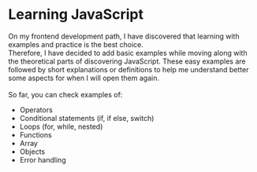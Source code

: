 # Learning JavaScript

On my frontend development path, I have discovered that learning with examples and practice is the best choice. <br>
Therefore, I have decided to add basic examples while moving along with the theoretical parts of discovering JavaScript. These easy examples are followed by short explanations or definitions to help me understand better some aspects for when I will open them again. <br><br>
So far, you can check examples of:
<ul>
  <li>Operators</li>
  <li>Conditional statements (if, if else, switch)</li>
  <li>Loops (for, while, nested)</li>
  <li>Functions</li>
  <li>Array</li>
  <li>Objects</li>
  <li>Error handling</li>
